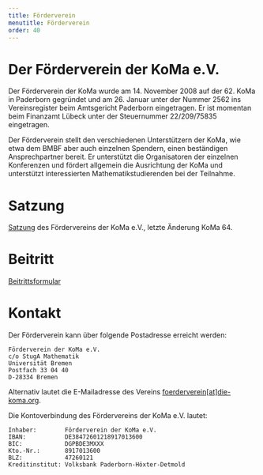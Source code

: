 ```yaml
---
title: Förderverein
menutitle: Förderverein
order: 40
---
```


# Der Förderverein der KoMa e.V.
Der Förderverein der KoMa wurde am 14. November 2008 auf der 62. KoMa in Paderborn gegründet und am 26. Januar unter der Nummer 2562 ins Vereinsregister beim Amtsgericht Paderborn eingetragen. Er ist momentan beim Finanzamt Lübeck unter der Steuernummer 22/209/75835 eingetragen.

Der Förderverein stellt den verschiedenen Unterstützern der KoMa, wie etwa dem BMBF aber auch einzelnen Spendern, einen beständigen Ansprechpartner bereit. Er unterstützt die Organisatoren der einzelnen Konferenzen und fördert allgemein die Ausrichtung der KoMa und unterstützt interessierten Mathematikstudierenden bei der Teilnahme.

# Satzung
[Satzung]() des Fördervereins der KoMa e.V., letzte Änderung KoMa 64.

# Beitritt

[Beitrittsformular]()

# Kontakt
Der Förderverein kann über folgende Postadresse erreicht werden:

    Förderverein der KoMa e.V.
    c/o StugA Mathematik
    Universität Bremen
    Postfach 33 04 40
    D-28334 Bremen

Alternativ lautet die E-Mailadresse des Vereins [foerderverein[at]die-koma.org](mailto:foerderverein@die-koma.org).

Die Kontoverbindung des Fördervereins der KoMa e.V. lautet:

    Inhaber:        Förderverein der KoMa e.V.
    IBAN:           DE38472601218917013600
    BIC:            DGPBDE3MXXX
    Kto.-Nr.:       8917013600
    BLZ:            47260121
    Kreditinstitut: Volksbank Paderborn-Höxter-Detmold
